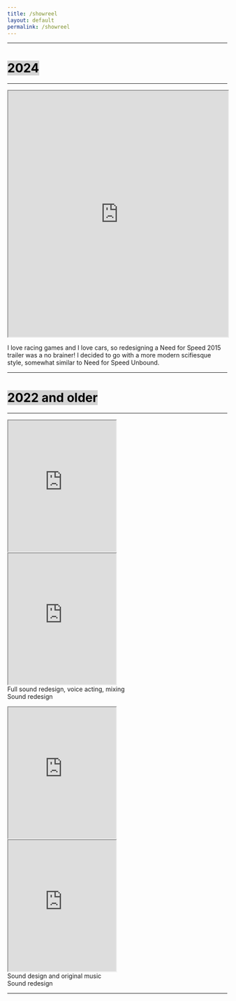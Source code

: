```yaml
---
title: /showreel
layout: default
permalink: /showreel
---
```

<hr class="dotted-line">

<h1><mark style="background-color: lightgrey;">2024</mark> </h1>

<hr class="dotted-line">


<iframe width="100%" height="563" src="https://www.youtube.com/embed/gGX26qk8DFw?si=rswZPactHYMepUbz" title="YouTube video player" frameborder="1" allow="accelerometer; autoplay; clipboard-write; encrypted-media; gyroscope; picture-in-picture; web-share" referrerpolicy="strict-origin-when-cross-origin" allowfullscreen></iframe>

I love racing games and I love cars, so redesigning a Need for Speed 2015 trailer was a no brainer! I decided to go with a more modern scifiesque style, somewhat similar to Need for Speed Unbound.

<hr class="dotted-line">

<h1><mark style="background-color: lightgrey;">2022 and older</mark> </h1>

<hr class="dotted-line">

<div class="video-container">
    <iframe width= "49%" height="300" src="https://www.youtube.com/embed/k0s7nU5g7Pk?si=na7wzHwlLcIcwC2C" title="YouTube video player" frameborder="1" allow="accelerometer; autoplay; clipboard-write; encrypted-media; gyroscope; picture-in-picture; web-share" referrerpolicy="strict-origin-when-cross-origin" allowfullscreen></iframe> 
    <iframe width= "49%" height="300" src="https://www.youtube.com/embed/-9fJ1i7b_Fo?si=aGnT4Ck1ydGxReVl" title="YouTube video player" frameborder="1" allow="accelerometer; autoplay; clipboard-write; encrypted-media; gyroscope; picture-in-picture; web-share" referrerpolicy="strict-origin-when-cross-origin" allowfullscreen></iframe>
</div>

<div class="video-text-container">
     <div class="video-text-undercontainer">Full sound redesign, voice acting, mixing</div>
     <div class="video-text-undercontainer">Sound redesign</div>
</div>
<p></p>
<div class="video-container">
    <iframe width= "49%" height="300" src="https://www.youtube.com/embed/z1V3xbJBudo?si=b8VymL5Epp17L8SJ" title="YouTube video player" frameborder="1" allow="accelerometer; autoplay; clipboard-write; encrypted-media; gyroscope; picture-in-picture; web-share" referrerpolicy="strict-origin-when-cross-origin" allowfullscreen></iframe> 
    <iframe width= "49%" height="300" src="https://www.youtube.com/embed/AWn70wC5aFc?si=etKld7j6WgyZA78J" title="YouTube video player" frameborder="1" allow="accelerometer; autoplay; clipboard-write; encrypted-media; gyroscope; picture-in-picture; web-share" referrerpolicy="strict-origin-when-cross-origin" allowfullscreen></iframe>
</div>

<div class="video-text-container">
     <div class="video-text-undercontainer">Sound design and original music</div>
     <div class="video-text-undercontainer">Sound redesign</div>
</div>

<hr class="dotted-line">
